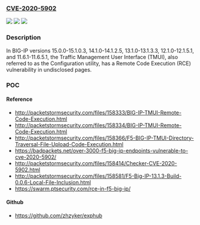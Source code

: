 ### [CVE-2020-5902](https://cve.mitre.org/cgi-bin/cvename.cgi?name=CVE-2020-5902)
![](https://img.shields.io/static/v1?label=Product&message=BIG-IP&color=blue)
![](https://img.shields.io/static/v1?label=Version&message=n%2Fa&color=blue)
![](https://img.shields.io/static/v1?label=Vulnerability&message=RCE&color=brighgreen)

### Description

In BIG-IP versions 15.0.0-15.1.0.3, 14.1.0-14.1.2.5, 13.1.0-13.1.3.3, 12.1.0-12.1.5.1, and 11.6.1-11.6.5.1, the Traffic Management User Interface (TMUI), also referred to as the Configuration utility, has a Remote Code Execution (RCE) vulnerability in undisclosed pages.

### POC

#### Reference
- http://packetstormsecurity.com/files/158333/BIG-IP-TMUI-Remote-Code-Execution.html
- http://packetstormsecurity.com/files/158334/BIG-IP-TMUI-Remote-Code-Execution.html
- http://packetstormsecurity.com/files/158366/F5-BIG-IP-TMUI-Directory-Traversal-File-Upload-Code-Execution.html
- https://badpackets.net/over-3000-f5-big-ip-endpoints-vulnerable-to-cve-2020-5902/
- http://packetstormsecurity.com/files/158414/Checker-CVE-2020-5902.html
- http://packetstormsecurity.com/files/158581/F5-Big-IP-13.1.3-Build-0.0.6-Local-File-Inclusion.html
- https://swarm.ptsecurity.com/rce-in-f5-big-ip/

#### Github
- https://github.com/zhzyker/exphub

